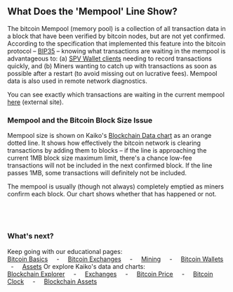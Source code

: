 ## What Does the 'Mempool' Line Show? ##

The bitcoin Mempool (memory pool) is a collection of all transaction data in a block that have been verified by bitcoin nodes, but are not yet confirmed. According to the specification that implemented this feature into the bitcoin protocol – [BIP35](https://github.com/bitcoin/bips/blob/master/bip-0035.mediawiki) – knowing what transactions are waiting in the mempool is advantageous to: (a) [SPV Wallet clients](https://www.kaiko.com/learn/wallets#-thin-client-and-spv-bitcoin-wallets) needing to record transactions quickly, and (b) Miners wanting to catch up with transactions as soon as possible after a restart (to avoid missing out on lucrative fees). Mempool data is also used in remote network diagnostics.

You can see exactly which transactions are waiting in the current mempool [here](http://mempool.info/) (external site).

### Mempool and the Bitcoin Block Size Issue ###

Mempool size is shown on Kaiko's [Blockchain Data chart](https://www.kaiko.com/blockchain) as an orange dotted line. It shows how effectively the bitcoin network is clearing transactions by adding them to blocks – if the line is approaching the current 1MB block size maximum limit, there's a chance low-fee transactions will not be included in the next confirmed block. If the line passes 1MB, some transactions will definitely not be included.

The mempool is usually (though not always) completely emptied as miners confirm each block. Our chart shows whether that has happened or not.

## &nbsp;

### What's next?

Keep going with our educational pages:
<br>
<a href='/learn/bitcoin-basics'>Bitcoin Basics</a>  &nbsp; &nbsp; - &nbsp; &nbsp; <a href='/learn/exchanges'>Bitcoin Exchanges</a> &nbsp; &nbsp; - &nbsp; &nbsp; <a href='/learn/mining-blockchain'>Mining</a>  &nbsp; &nbsp; -  &nbsp; &nbsp; <a href='/learn/wallets'>Bitcoin Wallets</a>  &nbsp; &nbsp; -  &nbsp; &nbsp; <a href='/learn/assets'>Assets</a>
Or explore Kaiko's data and charts:
<br>
<a href='/blockchain'>Blockchain Explorer</a>  &nbsp; &nbsp; -  &nbsp; &nbsp; <a href='/exchanges/prices'>Exchanges</a> &nbsp; &nbsp;  - &nbsp; &nbsp; <a href='/bitcoin-price'>Bitcoin Price</a> &nbsp; &nbsp; - &nbsp; &nbsp; <a href='/bitcoin-clock'>Bitcoin Clock</a> &nbsp; &nbsp; - &nbsp; &nbsp; <a href='/assets'>Blockchain Assets</a>
